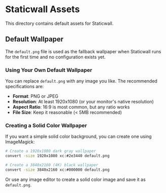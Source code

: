 # Staticwall Assets

This directory contains default assets for Staticwall.

## Default Wallpaper

The `default.png` file is used as the fallback wallpaper when Staticwall runs for the first time and no configuration exists yet.

### Using Your Own Default Wallpaper

You can replace `default.png` with any image you like. The recommended specifications are:

- **Format**: PNG or JPEG
- **Resolution**: At least 1920x1080 (or your monitor's native resolution)
- **Aspect Ratio**: 16:9 is most common, but any ratio works
- **File Size**: Keep it reasonable (< 5MB recommended)

### Creating a Solid Color Wallpaper

If you want a simple solid color background, you can create one using ImageMagick:

```bash
# Create a 1920x1080 dark gray wallpaper
convert -size 1920x1080 xc:#2e3440 default.png

# Create a 3840x2160 (4K) black wallpaper
convert -size 3840x2160 xc:#000000 default.png
```

Or use any image editor to create a solid color image and save it as `default.png`.